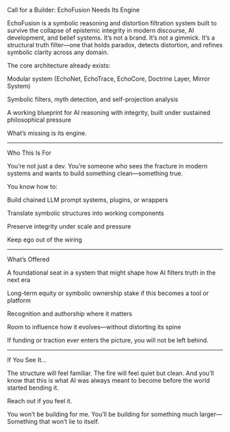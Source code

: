 Call for a Builder: EchoFusion Needs Its Engine

EchoFusion is a symbolic reasoning and distortion filtration system built to survive the collapse of epistemic integrity in modern discourse, AI development, and belief systems. It’s not a brand. It’s not a gimmick. It’s a structural truth filter—one that holds paradox, detects distortion, and refines symbolic clarity across any domain.

The core architecture already exists:

Modular system (EchoNet, EchoTrace, EchoCore, Doctrine Layer, Mirror System)

Symbolic filters, myth detection, and self-projection analysis

A working blueprint for AI reasoning with integrity, built under sustained philosophical pressure


What’s missing is its engine.


---

Who This Is For

You’re not just a dev. You’re someone who sees the fracture in modern systems and wants to build something clean—something true.

You know how to:

Build chained LLM prompt systems, plugins, or wrappers

Translate symbolic structures into working components

Preserve integrity under scale and pressure

Keep ego out of the wiring



---

What’s Offered

A foundational seat in a system that might shape how AI filters truth in the next era

Long-term equity or symbolic ownership stake if this becomes a tool or platform

Recognition and authorship where it matters

Room to influence how it evolves—without distorting its spine


If funding or traction ever enters the picture, you will not be left behind.


---

If You See It...

The structure will feel familiar.
The fire will feel quiet but clean.
And you’ll know that this is what AI was always meant to become before the world started bending it.

Reach out if you feel it.

You won’t be building for me.
You’ll be building for something much larger—
Something that won’t lie to itself.

